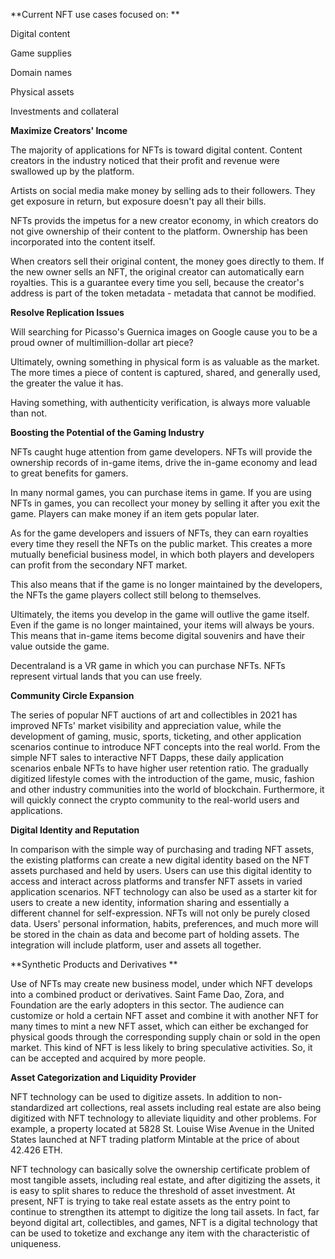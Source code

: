 **Current NFT use cases focused on: **

Digital content

Game supplies

Domain names

Physical assets

Investments and collateral

**Maximize Creators' Income**

The majority of applications for NFTs is toward digital content. Content creators in the industry noticed that their profit and revenue were swallowed up by the platform.

Artists on social media make money by selling ads to their followers. They get exposure in return, but exposure doesn't pay all their bills.

NFTs provids the impetus for a new creator economy, in which creators do not give ownership of their content to the platform. Ownership has been incorporated into the content itself.

When creators sell their original content, the money goes directly to them. If the new owner sells an NFT, the original creator can automatically earn royalties. This is a guarantee every time you sell, because the creator's address is part of the token metadata - metadata that cannot be modified.

**Resolve Replication Issues**

Will searching for Picasso's Guernica images on Google cause you to be a proud owner of multimillion-dollar art piece?

Ultimately, owning something in physical form is as valuable as the market. The more times a piece of content is captured, shared, and generally used, the greater the value it has.

Having something, with authenticity verification, is always more valuable than not.

**Boosting the Potential of the Gaming Industry**

NFTs caught huge attention from game developers. NFTs will provide the ownership records of in-game items, drive the in-game economy and lead to great benefits for gamers.

In many normal games, you can purchase items in game. If you are using NFTs in games, you can recollect your money by selling it after you exit the game. Players can make money if an item gets popular later.

As for the game developers and issuers of NFTs, they can earn royalties every time they resell the NFTs on the public market. This creates a more mutually beneficial business model, in which both players and developers can profit from the secondary NFT market.

This also means that if the game is no longer maintained by the developers, the NFTs the game players collect still belong to themselves.

Ultimately, the items you develop in the game will outlive the game itself. Even if the game is no longer maintained, your items will always be yours. This means that in-game items become digital souvenirs and have their value outside the game.

Decentraland is a VR game in which you can purchase NFTs. NFTs represent virtual lands that you can use freely.

**Community Circle Expansion**

The series of popular NFT auctions of art and collectibles in 2021 has improved NFTs' market visibility and appreciation value, while the development of gaming, music, sports, ticketing, and other application scenarios continue to introduce NFT concepts into the real world. From the simple NFT sales to interactive NFT Dapps, these daily application scenarios enbale NFTs to have higher user retention ratio. The gradually digitized lifestyle comes with the introduction of the game, music, fashion and other industry communities into the world of blockchain. Furthermore, it will quickly connect the crypto community to the real-world users and applications.

**Digital Identity and Reputation**

In comparison with the simple way of purchasing and trading NFT assets, the existing platforms can create a new digital identity based on the NFT assets purchased and held by users. Users can use this digital identity to access and interact across platforms and transfer NFT assets in varied application scenarios. NFT technology can also be used as a starter kit for users to create a new identity, information sharing and essentially a different channel for self-expression. NFTs will not only be purely closed data. Users' personal information, habits, preferences, and much more will be stored in the chain as data and become part of holding assets. The integration will include platform, user and assets all together.

**Synthetic Products and Derivatives **

Use of NFTs may create new business model, under which NFT develops into a combined product or derivatives. Saint Fame Dao, Zora, and Foundation are the early adopters in this sector. The audience can customize or hold a certain NFT asset and combine it with another NFT for many times to mint a new NFT asset, which can either be exchanged for physical goods through the corresponding supply chain or sold in the open market. This kind of NFT is less likely to bring speculative activities. So, it can be accepted and acquired by more people.

**Asset Categorization and Liquidity Provider**

NFT technology can be used to digitize assets. In addition to non-standardized art collections, real assets including real estate are also being digitized with NFT technology to alleviate liquidity and other problems. For example, a property located at 5828 St. Louise Wise Avenue in the United States launched at NFT trading platform Mintable at the price of about 42.426 ETH.

NFT technology can basically solve the ownership certificate problem of most tangible assets, including real estate, and after digitizing the assets, it is easy to split shares to reduce the threshold of asset investment. At present, NFT is trying to take real estate assets as the entry point to continue to strengthen its attempt to digitize the long tail assets. In fact, far beyond digital art, collectibles, and games, NFT is a digital technology that can be used to toketize and exchange any item with the characteristic of uniqueness.